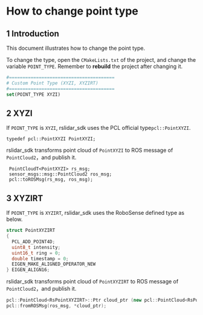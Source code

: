 # How to change point type

## 1 Introduction

This document illustrates how to change the point type. 

To change the type, open the ```CMakeLists.txt``` of the project, and change the variable `POINT_TYPE`. Remember to **rebuild** the project after changing it.

```cmake
#=======================================
# Custom Point Type (XYZI, XYZIRT)
#=======================================
set(POINT_TYPE XYZI)
```

## 2 XYZI

If `POINT_TYPE` is `XYZI`, rslidar_sdk uses the PCL official type```pcl::PointXYZI```. 

```
typedef pcl::PointXYZI PointXYZI;
```

rslidar_sdk transforms point cloud of `PointXYZI` to ROS message of `PointCloud2`，and publish it.

```
 PointCloudT<PointXYZI> rs_msg;
 sensor_msgs::msg::PointCloud2 ros_msg;
 pcl::toROSMsg(rs_msg, ros_msg);
```

## 3 XYZIRT

If `POINT_TYPE` is `XYZIRT`, rslidar_sdk uses the RoboSense defined type as below.

```c++
struct PointXYZIRT
{
  PCL_ADD_POINT4D;
  uint8_t intensity;
  uint16_t ring = 0;
  double timestamp = 0;
  EIGEN_MAKE_ALIGNED_OPERATOR_NEW
} EIGEN_ALIGN16;
```

rslidar_sdk transforms point cloud of `PointXYZIRT` to ROS message of `PointCloud2`，and publish it.

```c++
pcl::PointCloud<RsPointXYZIRT>::Ptr cloud_ptr (new pcl::PointCloud<RsPointXYZIRT>);
pcl::fromROSMsg(ros_msg, *cloud_ptr);
```

